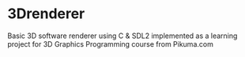 # 3Drenderer
Basic 3D software renderer using C &amp; SDL2 implemented as a learning project for 3D Graphics Programming course from Pikuma.com
